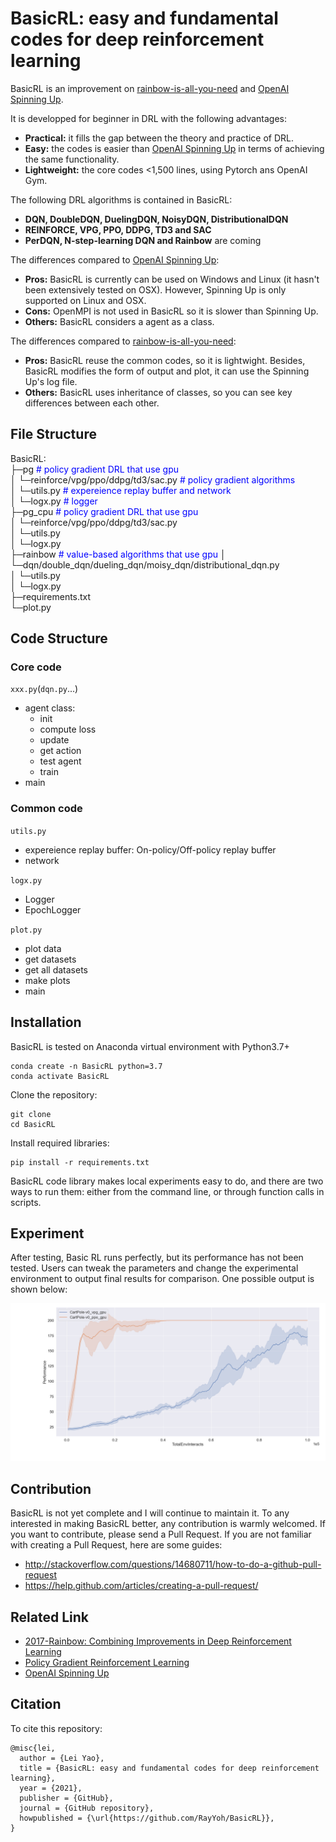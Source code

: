 # BasicRL: easy and fundamental codes for deep reinforcement learning

BasicRL is an improvement on [rainbow-is-all-you-need](https://github.com/Curt-Park/rainbow-is-all-you-need) and [OpenAI Spinning Up](https://spinningup.openai.com/en/latest/).  

It is developped for beginner in DRL with the following advantages:

* **Practical:** it fills the gap between the theory and practice of DRL.
* **Easy:** the codes is easier than [OpenAI Spinning Up](https://spinningup.openai.com/en/latest/) in terms of achieving the same functionality. 
* **Lightweight:** the core codes <1,500 lines, using Pytorch ans OpenAI Gym.

The following DRL algorithms is contained in BasicRL:

* **DQN, DoubleDQN, DuelingDQN, NoisyDQN, DistributionalDQN**
* **REINFORCE, VPG, PPO, DDPG, TD3 and SAC**
* **PerDQN, N-step-learning DQN and Rainbow** are coming

The differences compared to [OpenAI Spinning Up](https://spinningup.openai.com/en/latest/):
* **Pros:** BasicRL is currently can be used on Windows and Linux (it hasn't been extensively tested on OSX). However, Spinning Up is only supported on Linux and OSX.
* **Cons:** OpenMPI is not used in BasicRL so it is slower than Spinning Up.
* **Others:** BasicRL considers a agent as a class.

The differences compared to [rainbow-is-all-you-need](https://github.com/Curt-Park/rainbow-is-all-you-need):
* **Pros:** BasicRL reuse the common codes, so it is lightwight. Besides, BasicRL modifies the form of output and plot, it can use the Spinning Up's log file.
* **Others:** BasicRL uses inheritance of classes, so you can see key differences between each other.

## File Structure
BasicRL:  
├─pg  <font color=blue># policy gradient DRL that use gpu</font>  
│  └─reinforce/vpg/ppo/ddpg/td3/sac.py  <font color=blue># policy gradient algorithms  </font>  
│  └─utils.py   <font color=blue># expereience replay buffer and network  </font>   
│  └─logx.py   <font color=blue># logger  </font>  
├─pg_cpu   <font color=blue># policy gradient DRL that use gpu  </font>  
│  └─reinforce/vpg/ppo/ddpg/td3/sac.py  
│  └─utils.py  
│  └─logx.py  
├─rainbow   <font color=blue># value-based algorithms that use gpu </font>
│  └─dqn/double_dqn/dueling_dqn/moisy_dqn/distributional_dqn.py  
│  └─utils.py   
│  └─logx.py   
├─requirements.txt  
└─plot.py


## Code Structure
### Core code
`xxx.py`(`dqn.py`...)
* agent class:
  * init
  * compute loss
  * update
  * get action
  * test agent
  * train
* main
### Common code
`utils.py`
* expereience replay buffer: On-policy/Off-policy replay buffer
* network  

`logx.py`
* Logger
* EpochLogger

`plot.py`
* plot data
* get datasets
* get all datasets
* make plots
* main

## Installation
BasicRL is tested on Anaconda virtual environment with Python3.7+
```
conda create -n BasicRL python=3.7
conda activate BasicRL
```
Clone the repository:
```
git clone 
cd BasicRL
```
Install required libraries:
```
pip install -r requirements.txt
```
BasicRL code library makes local experiments easy to do, and there are two ways to run them: either from the command line, or through function calls in scripts.

## Experiment
After testing, Basic RL runs perfectly, but its performance has not been tested. Users can tweak the parameters and change the experimental environment to output final results for comparison. One possible output is shown below:  

![a demo](data/Figure_1.png)
## Contribution
BasicRL is not yet complete and I will continue to maintain it. To any interested in making BasicRL better, any contribution is warmly welcomed. If you want to contribute, please send a Pull Request.
If you are not familiar with creating a Pull Request, here are some guides:
* http://stackoverflow.com/questions/14680711/how-to-do-a-github-pull-request
* https://help.github.com/articles/creating-a-pull-request/

## Related Link
* [2017-Rainbow: Combining Improvements in Deep Reinforcement Learning](https://arxiv.org/pdf/1710.02298.pdf)
* [Policy Gradient Reinforcement Learning](https://rayyoh.github.io/posts/2021/09/blog-post-6/)
* [OpenAI Spinning Up](https://spinningup.openai.com/en/latest/)

## Citation
To cite this repository:
```
@misc{lei,
  author = {Lei Yao},
  title = {BasicRL: easy and fundamental codes for deep reinforcement learning},
  year = {2021},
  publisher = {GitHub},
  journal = {GitHub repository},
  howpublished = {\url{https://github.com/RayYoh/BasicRL}},
}
```
